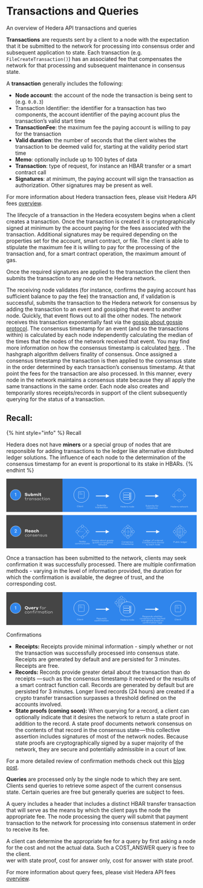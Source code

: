 # Transactions and Queries

An overview of Hedera API transactions and queries

**Transactions** are requests sent by a client to a node with the expectation that it be submitted to the network for processing into consensus order and subsequent application to state. Each transaction \(e.g. `FileCreateTransaction()`\) has an associated fee that compensates the network for that processing and subsequent maintenance in consensus state.

A **transaction** generally includes the following:

* **Node account**: the account of the node the transaction is being sent to \(e.g. `0.0.3`\)
* Transaction Identifier: the identifier for a transaction has two components, the account identifier of the paying account plus the transaction’s valid start time
* **TransactionFee**: the maximum fee the paying account is willing to pay for the transaction
* **Valid duration**: the number of seconds that the client wishes the transaction to be deemed valid for, starting at the validity period start time
* **Memo**: optionally include up to 100 bytes of data
* **Transaction**: type of request, for instance an HBAR transfer or a smart contract call
* **Signatures**: at minimum, the paying account will sign the transaction as authorization. Other signatures may be present as well.

For more information about Hedera transaction fees, please visit Hedera API fees [overview](https://www.hedera.com/fees).

The lifecycle of a transaction in the Hedera ecosystem begins when a client creates a transaction. Once the transaction is created it is cryptographically signed at minimum by the account paying for the fees associated with the transaction. Additional signatures may be required depending on the properties set for the account, smart contract, or file. The client is able to stipulate the maximum fee it is willing to pay for the processing of the transaction and, for a smart contract operation, the maximum amount of gas.

Once the required signatures are applied to the transaction the client then submits the transaction to any node on the Hedera network.

The receiving node validates \(for instance, confirms the paying account has sufficient balance to pay the fee\) the transaction and, if validation is successful, submits the transaction to the Hedera network for consensus by adding the transaction to an event and gossiping that event to another node. Quickly, that event flows out to all the other nodes. The network receives this transaction exponentially fast via the [gossip about gossip protocol](https://docs.hedera.com/docs/gossip-about-gossip). The consensus timestamp for an event \(and so the transactions within\) is calculated by each node independently calculating the median of the times that the nodes of the network received that event. You may find more information on how the consensus timestamp is calculated [here](https://docs.hedera.com/docs/hashgraph-overview#section-fair-timestamps). . The hashgraph algorithm delivers finality of consensus. Once assigned a consensus timestamp the transaction is then applied to the consensus state in the order determined by each transaction’s consensus timestamp. At that point the fees for the transaction are also processed. In this manner, every node in the network maintains a consensus state because they all apply the same transactions in the same order. Each node also creates and temporarily stores receipts/records in support of the client subsequently querying for the status of a transaction.

## Recall:

{% hint style="info" %}
Recall   
  
Hedera does not have **miners** or a special group of nodes that are responsible for adding transactions to the ledger like alternative distributed ledger solutions. The influence of each node to the determination of the consensus timestamp for an event is proportional to its stake in HBARs.
{% endhint %}

![Transaction Flow](../.gitbook/assets/2a45d15-transaction-flow.png)

Once a transaction has been submitted to the network, clients may seek confirmation it was successfully processed. There are multiple confirmation methods - varying in the level of information provided, the duration for which the confirmation is available, the degree of trust, and the corresponding cost.

![Confirmations](../.gitbook/assets/af62733-query-confirmation.png)

Confirmations

* **Receipts:** Receipts provide minimal information - simply whether or not the transaction was successfully processed into consensus state. Receipts are generated by default and are persisted for 3 minutes. Receipts are free.
* **Records:** Records provide greater detail about the transaction than do receipts — such as the consensus timestamp it received or the results of a smart contract function call. Records are generated by default but are persisted for 3 minutes. Longer lived records \(24 hours\) are created if a crypto transfer transaction surpasses a threshold defined on the accounts involved.
* **State proofs \(coming soon\):** When querying for a record, a client can optionally indicate that it desires the network to return a state proof in addition to the record. A state proof documents network consensus on the contents of that record in the consensus state — this collective assertion includes signatures of most of the network nodes. Because state proofs are cryptographically signed by a super majority of the network, they are secure and potentially admissible in a court of law.

For a more detailed review of confirmation methods check out this [blog post](https://www.hedera.com/blog/transaction-confirmation-methods-in-hedera).

 **Queries** are processed only by the single node to which they are sent. Clients send queries to retrieve some aspect of the current consensus state. Certain queries are free but generally queries are subject to fees.

A query includes a header that includes a distinct HBAR transfer transaction that will serve as the means by which the client pays the node the appropriate fee. The node processing the query will submit that payment transaction to the network for processing into consensus statement in order to receive its fee.

A client can determine the appropriate fee for a query by first asking a node for the cost and not the actual data. Such a COST\_ANSWER query is free to the client.  
wer with state proof, cost for answer only, cost for answer with state proof.

For more information about query fees, please visit Hedera API fees [overview](https://www.hedera.com/fees).

